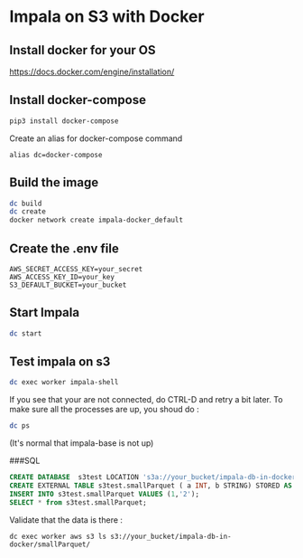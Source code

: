 # Impala on S3 with Docker

## Install docker for your OS

https://docs.docker.com/engine/installation/

## Install docker-compose

```bash
pip3 install docker-compose
```

Create an alias for docker-compose command
```
alias dc=docker-compose
```

## Build the image
```bash
dc build
dc create
docker network create impala-docker_default
```

## Create the .env file
```
AWS_SECRET_ACCESS_KEY=your_secret
AWS_ACCESS_KEY_ID=your_key
S3_DEFAULT_BUCKET=your_bucket
```

## Start Impala

```bash
dc start
```

## Test impala on s3

```bash
dc exec worker impala-shell 
```
If you see that your are not connected, do CTRL-D and retry a bit later.
To make sure all the processes are up, you shoud do : 

```bash
dc ps
```
(It's normal that impala-base is not up)

###SQL
```sql
CREATE DATABASE  s3test LOCATION 's3a://your_bucket/impala-db-in-docker';
CREATE EXTERNAL TABLE s3test.smallParquet ( a INT, b STRING) STORED AS PARQUET LOCATION  's3a://your_bucket/impala-db-in-docker/smallParquet';
INSERT INTO s3test.smallParquet VALUES (1,'2');
SELECT * from s3test.smallParquet; 
```

Validate that the data is there :
```
dc exec worker aws s3 ls s3://your_bucket/impala-db-in-docker/smallParquet/
```

